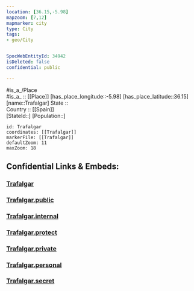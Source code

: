 ```yaml
---
location: [36.15,-5.98] 
mapzoom: [7,12] 
mapmarker: city 
type: City
tags:
- geo/City


SpocWebEntityId: 34942
isDeleted: false
confidential: public

---
```

#is_a_/Place  
#is_a_ :: [[Place]] 
[has_place_longitude::-5.98] 
[has_place_latitude::36.15] 
[name::Trafalgar] 
State ::  
Country :: [[Spain]]  
[StateId::] 
[Population::] 



```leaflet
id: Trafalgar
coordinates: [[Trafalgar]] 
markerFile: [[Trafalgar]] 
defaultZoom: 11 
maxZoom: 18
```


## Confidential Links & Embeds: 

### [Trafalgar](/_Standards/Earth/Continent/Europe/Europe~South/Spain/City/Trafalgar.md) 

### [Trafalgar.public](/_public/Earth/Continent/Europe/Europe~South/Spain/City/Trafalgar.public.md) 

### [Trafalgar.internal](/_internal/Earth/Continent/Europe/Europe~South/Spain/City/Trafalgar.internal.md) 

### [Trafalgar.protect](/_protect/Earth/Continent/Europe/Europe~South/Spain/City/Trafalgar.protect.md) 

### [Trafalgar.private](/_private/Earth/Continent/Europe/Europe~South/Spain/City/Trafalgar.private.md) 

### [Trafalgar.personal](/_personal/Earth/Continent/Europe/Europe~South/Spain/City/Trafalgar.personal.md) 

### [Trafalgar.secret](/_secret/Earth/Continent/Europe/Europe~South/Spain/City/Trafalgar.secret.md)

